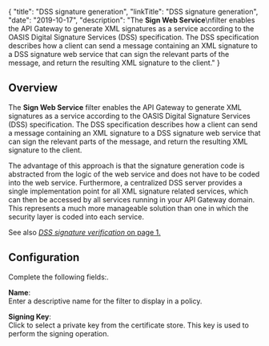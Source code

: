 {
"title": "DSS signature generation",
"linkTitle": "DSS signature generation",
"date": "2019-10-17",
"description": "The **Sign Web Service**\\nfilter enables the API Gateway to generate XML signatures as a service according to the OASIS Digital Signature Services (DSS) specification. The DSS specification describes how a client can send a message containing an XML signature to a DSS signature web service that can sign the relevant parts of the message, and return the resulting XML signature to the client."
}
﻿
<div id="p_sec_services_sign_over">

Overview
--------

The **Sign Web Service**
filter enables the API Gateway to generate XML signatures as a service according to the OASIS Digital Signature Services (DSS) specification. The DSS specification describes how a client can send a message containing an XML signature to a DSS signature web service that can sign the relevant parts of the message, and return the resulting XML signature to the client.

The advantage of this approach is that the signature generation code is abstracted from the logic of the web service and does not have to be coded into the web service. Furthermore, a centralized DSS server provides a single implementation point for all XML signature related services, which can then be accessed by all services running in your API Gateway domain. This represents a much more manageable solution than one in which the security layer is coded into each service.

See also [*DSS signature verification* on page 1.](sec_services_dss.htm)

</div>

<div id="p_sec_services_sign_conf">

Configuration
-------------

Complete the following fields:.

**Name**:\
Enter a descriptive name for the filter to display in a policy.

**Signing Key**:\
Click to select a private key from the certificate store. This key is used to perform the signing operation.

</div>
